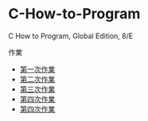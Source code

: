 # C-How-to-Program
C How to Program, Global Edition, 8/E

作業

- [第一次作業](電一乙110910204吳晨知第一次作業.md)
- [第二次作業](電一乙110910204吳晨知第二次作業.md)
- [第三次作業](電一乙110910204吳晨知第三次作業.md)
- [第四次作業](電一乙110910204吳晨知第四次作業.md)
- [第四次作業](電一乙110910204吳晨知第五次作業.md)

